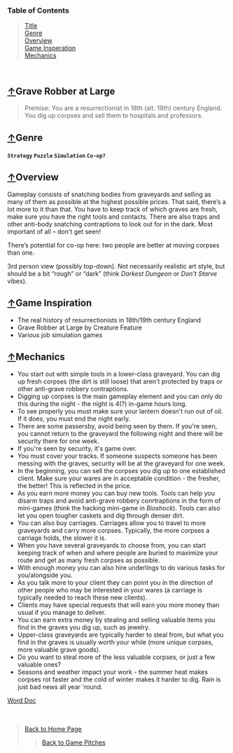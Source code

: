 ### Table of Contents
> [Title](#Grave-Robber-at-Large)<br />
> [Genre](#genre)<br />
> [Overview](#overview)<br />
> [Game Insperation](#game-inspiration)<br />
> [Mechanics](#mechanics)

<br />

## [↑](#table-of-contents)Grave Robber at Large
> Premise: You are a resurrectionist in 18th (alt. 19th) century England. You dig up corpses and sell them to hospitals and professors. 

## [↑](#table-of-contents)Genre
#### ` Strategy ` ` Puzzle ` ` Simulation ` ` Co-op? `

## [↑](#table-of-contents)Overview
Gameplay consists of snatching bodies from graveyards and selling as many of them as possible at the highest possible prices. That said, there’s a lot more to it than that. You have to keep track of which graves are fresh, make sure you have the right tools and contacts. There are also traps and other anti-body snatching contraptions to look out for in the dark. Most important of all – don't get seen! 

There’s potential for co-op here: two people are better at moving corpses than one. 

3rd person view (possibly top-down). Not necessarily realistic art style, but should be a bit “rough” or “dark” (think *Darkest Dungeon* or *Don’t Starve* vibes). 
## [↑](#table-of-contents)Game Inspiration
- The real history of resurrectionists in 18th/19th century England 
- Grave Robber at Large by Creature Feature
- Various job simulation games 

## [↑](#table-of-contents)Mechanics
- You start out with simple tools in a lower-class graveyard. You can dig up fresh corpses (the dirt is still loose) that aren't protected by traps or other anti-grave robbery contraptions.
- Digging up corpses is the main gameplay element and you can only do this during the night - the night is 4(?) in-game hours long.
- To see properly you must make sure your lantern doesn't run out of oil. If it does, you must end the night early.
- There are some passersby, avoid being seen by them. If you're seen, you cannot return to the graveyard the following night and there will be security there for one week.
- If you're seen by security, it's game over.
- You must cover your tracks. If someone suspects someone has been messing with the graves, security will be at the graveyard for one week.
- In the beginning, you can sell the corpses you dig up to one established client. Make sure your wares are in acceptable condition - the fresher, the better! This is reflected in the price.
- As you earn more money you can buy new tools. Tools can help you disarm traps and avoid anti-grave robbery conrtraptions in the form of mini-games (think the hacking mini-game in *Bioshock*). Tools can also let you open tougher caskets and dig through denser dirt.
- You can also buy carriages. Carriages allow you to travel to more graveyards and carry more corpses. Typically, the more corpses a carriage holds, the slower it is.
- When you have several graveyards to choose from, you can start keeping track of when and where people are buried to maximize your route and get as many fresh corpses as possible.
- With enough money you can also hire underlings to do various tasks for you/alongside you.
- As you talk more to your client they can point you in the direction of other people who may be interested in your wares (a carriage is typically needed to reach these new clients).
- Clients may have special requests that will earn you more money than usual if you manage to deliver.
- You can earn extra money by stealing and selling valuable items you find in the graves you dig up, such as jewelry.
- Upper-class graveyards are typically harder to steal from, but what you find in the graves is usually worth your while (more unique corpses, more valuable grave goods).
- Do you want to steal more of the less valuable corpses, or just a few valuable ones?
- Seasons and weather impact your work - the summer heat makes corpses rot faster and the cold of winter makes it harder to dig. Rain is just bad news all year 'round.

[Word Doc](https://liveuwstout-my.sharepoint.com/:w:/g/personal/norgrenl4661_my_uwstout_edu/EZkjiU3np_NGrXaVRTmsz2kBuJ7eR9rlMEzn12HjJcEk_w?e=FpFycf)
<br /><br /><br />

> [Back to Home Page](https://github.com/GDD450-Team-Omega/Assets)
>> [Back to Game Pitches](https://github.com/GDD450-Team-Omega/Assets/tree/master/Asset%20Files/Game%20Pitches)
